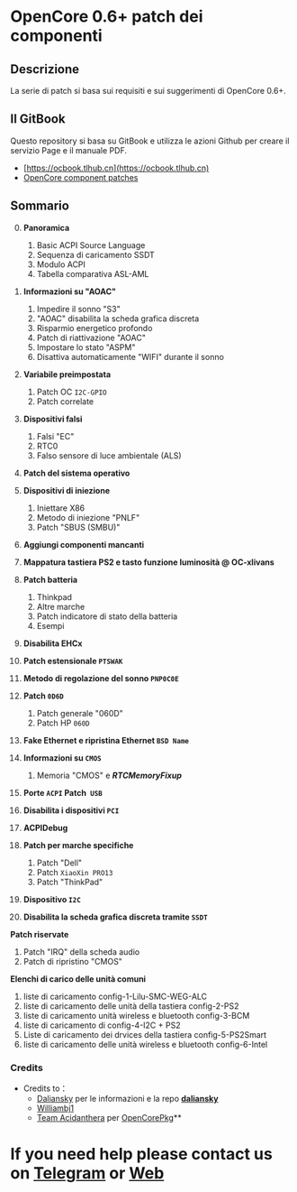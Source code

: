# OpenCore 0.6+ patch dei componenti

## Descrizione
La serie di patch si basa sui requisiti e sui suggerimenti di OpenCore 0.6+.


## Il GitBook
Questo repository si basa su GitBook e utilizza le azioni Github per creare il servizio Page e il manuale PDF.

- [https://ocbook.tlhub.cn](https://ocbook.tlhub.cn)
- [OpenCore component patches](https://cdn.jsdelivr.net/gh/daliansky/OC-little/docs/OpenCore部件库.pdf)

## Sommario

0. **Panoramica**

   1. Basic ACPI Source Language
   2. Sequenza di caricamento SSDT
   3. Modulo ACPI
   4. Tabella comparativa ASL-AML

1. **Informazioni su "AOAC"**

   1. Impedire il sonno "S3"
   2. "AOAC" disabilita la scheda grafica discreta
   3. Risparmio energetico profondo
   4. Patch di riattivazione "AOAC"
   5. Impostare lo stato "ASPM"
   6. Disattiva automaticamente "WIFI" durante il sonno

2. **Variabile preimpostata**

   1. Patch OC `I2C-GPIO`
   2. Patch correlate

3. **Dispositivi falsi**

   1. Falsi "EC"
   2. RTC0
   3. Falso sensore di luce ambientale (ALS)

4. **Patch del sistema operativo**

5. **Dispositivi di iniezione**

   1. Iniettare X86
   2. Metodo di iniezione "PNLF"
   3. Patch "SBUS (SMBU)"

6. **Aggiungi componenti mancanti**

7. **Mappatura tastiera PS2 e tasto funzione luminosità @ OC-xlivans**

8. **Patch batteria**

   1. Thinkpad
   2. Altre marche
   3. Patch indicatore di stato della batteria
   4. Esempi

9. **Disabilita EHCx**

10. **Patch estensionale `PTSWAK`**

11. **Metodo di regolazione del sonno `PNP0C0E`**

12. **Patch `0D6D`**

    1. Patch generale "060D"
    2. Patch HP `060D`

13. **Fake Ethernet e ripristina Ethernet `BSD Name`**

14. **Informazioni su `CMOS`**

    1. Memoria "CMOS" e ***RTCMemoryFixup***

15. **Porte `ACPI` Patch` USB`**

16. **Disabilita i dispositivi `PCI`**

17. **ACPIDebug**

18. **Patch per marche specifiche**

    1. Patch "Dell"
    2. Patch `XiaoXin PRO13`
    3. Patch "ThinkPad"

19. **Dispositivo `I2C`**

20. **Disabilita la scheda grafica discreta tramite `SSDT`**

**Patch riservate**

   1. Patch "IRQ" della scheda audio
   2. Patch di ripristino "CMOS"

**Elenchi di carico delle unità comuni**

   1. liste di caricamento config-1-Lilu-SMC-WEG-ALC
   2. liste di caricamento delle unità della tastiera config-2-PS2
   3. liste di caricamento unità wireless e bluetooth config-3-BCM
   4. liste di caricamento di config-4-I2C + PS2
   5. Liste di caricamento dei drvices della tastiera config-5-PS2Smart
   6. liste di caricamento delle unità wireless e bluetooth config-6-Intel

### Credits 

- Credits to：
  - [Daliansky](https://github.com/daliansky) per le informazioni e la repo **[daliansky](https://github.com/daliansky/OC-little)** 
  - [Williambj1](https://github.com/williambj1)
  - [Team Acidanthera](https://github.com/acidanthera) per [OpenCorePkg](https://github.com/acidanthera/OpenCorePkg)**


# If you need help please contact us on [Telegram](https://t.me/HackintoshLife_it) or [Web](https://www.hackintoshlife.it/)

